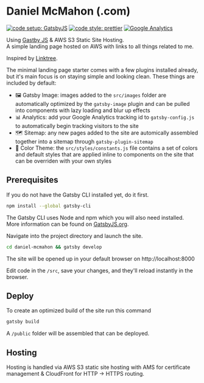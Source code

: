 # Daniel McMahon (.com)

[![code setup: GatsbyJS](https://img.shields.io/badge/setup-Gatsby_JS-blueviolet.svg)](https://github.com/gatsbyjs/gatsby)
[![code style: prettier](https://img.shields.io/badge/code_style-prettier-ff69b4.svg)](https://github.com/prettier/prettier)
[![Google Analytics](https://img.shields.io/badge/monitoring-📈_Google_Analytics-orange.svg)](https://analytics.google.com/analytics/web/)

Using [Gastby JS](https://www.gatsbyjs.org/) & AWS S3 Static Site Hosting.  
A simple landing page hosted on AWS with links to all things related to me.

Inspired by [Linktree](https://linktr.ee/).

The minimal landing page starter comes with a few plugins installed already, but it's main focus is on staying simple and looking clean. These things are included by default:

- 🖼 Gatsby Image: images added to the `src/images` folder are automatically optimized by the `gatsby-image` plugin and can be pulled into components with lazy loading and blur up effects
- 📊 Analytics: add your Google Analytics tracking id to `gatsby-config.js` to automatically begin tracking visitors to the site
- 🗺 Sitemap: any new pages added to the site are automically assembled together into a sitemap through `gatsby-plugin-sitemap`
- 🎨 Color Theme: the `src/styles/constants.js` file contains a set of colors and default styles that are applied inline to components on the site that can be overriden with your own styles

## Prerequisites

If you do not have the Gatsby CLI installed yet, do it first.

```bash
npm install --global gatsby-cli
```

The Gatsby CLI uses Node and npm which you will also need installed. More information can be found on [GatsbyJS.org](https://www.gatsbyjs.org/tutorial/part-one/).


Navigate into the project directory and launch the site.

```bash
cd daniel-mcmahon && gatsby develop
```

The site will be opened up in your default browser on http://localhost:8000

Edit code in the `/src`, save your changes, and they'll reload instantly in the browser.

## Deploy


To create an optimized build of the site run this command

```bash
gatsby build
```

A `/public` folder will be assembled that can be deployed.

## Hosting

Hosting is handled via AWS S3 static site hosting with AMS for certificate management & CloudFront for HTTP -> HTTPS routing.
